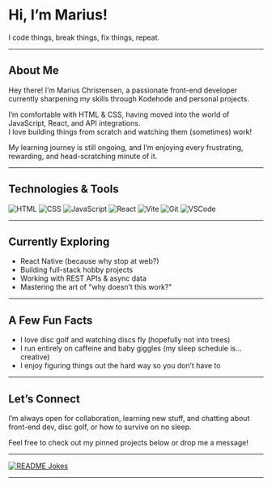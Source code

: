 # Hi, I’m Marius!  
I code things, break things, fix things, repeat.

---

## About Me

Hey there! I’m Marius Christensen, a passionate front-end developer currently sharpening my skills through Kodehode and personal projects.  

I’m comfortable with HTML & CSS, having moved into the world of JavaScript, React, and API integrations.  
I love building things from scratch and watching them (sometimes) work!

My learning journey is still ongoing, and I’m enjoying every frustrating, rewarding, and head-scratching minute of it.

---

## Technologies & Tools

![HTML](https://img.shields.io/badge/HTML5-E34F26?style=flat&logo=html5&logoColor=white)
![CSS](https://img.shields.io/badge/CSS3-1572B6?style=flat&logo=css3&logoColor=white)
![JavaScript](https://img.shields.io/badge/JavaScript-F7DF1E?style=flat&logo=javascript&logoColor=black)
![React](https://img.shields.io/badge/React-20232A?style=flat&logo=react&logoColor=61DAFB)
![Vite](https://img.shields.io/badge/Vite-646CFF?style=flat&logo=vite&logoColor=white)
![Git](https://img.shields.io/badge/Git-F05032?style=flat&logo=git&logoColor=white)
![VSCode](https://img.shields.io/badge/VS%20Code-007ACC?style=flat&logo=visual-studio-code&logoColor=white)

---

## Currently Exploring

- React Native (because why stop at web?)
- Building full-stack hobby projects
- Working with REST APIs & async data
- Mastering the art of "why doesn’t this work?"

---

## A Few Fun Facts

-  I love disc golf and watching discs fly (hopefully not into trees)
-  I run entirely on caffeine and baby giggles (my sleep schedule is… creative)
-  I enjoy figuring things out the hard way so you don’t have to

---


## Let’s Connect

I’m always open for collaboration, learning new stuff, and chatting about front-end dev, disc golf, or how to survive on no sleep.

Feel free to check out my pinned projects below or drop me a message!

---

<a href="https://readme-jokes.vercel.app"><img align="center" src="https://readme-jokes.vercel.app/api" alt="README Jokes"></a>

---




